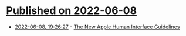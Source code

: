 # [Published on 2022-06-08](index.md)

* [2022-06-08, 19:26:27](https://news.ycombinator.com/item?id=31672714) - [The New Apple Human Interface Guidelines](https://developer.apple.com/news/?id=v8a3aetj)
